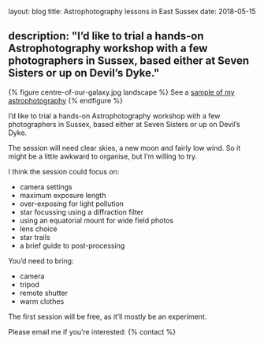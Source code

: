layout: blog
title: Astrophotography lessons in East Sussex
date: 2018-05-15

description: "I’d like to trial a hands-on Astrophotography workshop with a few photographers in Sussex, based either at Seven Sisters or up on Devil’s Dyke."
---

{% figure centre-of-our-galaxy.jpg landscape %}
See a [sample of my astrophotography](/albums/astro/)
{% endfigure %}

I’d like to trial a hands-on Astrophotography workshop with a few photographers in Sussex, based either at Seven Sisters or up on Devil’s Dyke.

The session will need clear skies, a new moon and fairly low wind. So it might be a little awkward to organise, but I’m willing to try.

I think the session could focus on:

* camera settings
* maximum exposure length
* over-exposing for light pollution
* star focussing using a diffraction filter
* using an equatorial mount for wide field photos
* lens choice
* star trails
* a brief guide to post-processing

You’d need to bring:

* camera
* tripod
* remote shutter
* warm clothes

The first session will be free, as it’ll mostly be an experiment.

Please email me if you’re interested: {% contact %}
